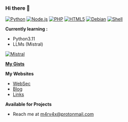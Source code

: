 ### Hi there 👋

[![Python](https://img.shields.io/badge/Python-3776AB?style=for-the-badge&logo=python&logoColor=white)](link)
[![Node.js](https://img.shields.io/badge/Node.js-FCC624?style=for-the-badge&logo=node.js&logoColor=white)](link)
[![PHP](https://img.shields.io/badge/PHP-777BB4?style=for-the-badge&logo=php&logoColor=white)](link)
[![HTML5](https://img.shields.io/badge/HTML5-E34F26?style=for-the-badge&logo=html5&logoColor=white)](link)
[![Debian](https://img.shields.io/badge/Debian-A81D33?style=for-the-badge&logo=debian&logoColor=white)](link)
[![Shell](https://img.shields.io/badge/Shell_Script-121011?style=for-the-badge&logo=gnu-bash&logoColor=white)](link)


**Currently learning :**
- Python3.11
- LLMs (Mistral)
  
[![Mistral](https://github.com/m4rv4x/m4rv4x/assets/33978801/cb72a6bb-c932-4a12-89aa-37297003403a)](https://mistral.ai/)

**[My Gists](https://gist.github.com/m4rv4x)**

**My Websites**
- [WebSec](https://m4rv4x.com)
- [Blog](https://m4rv4x.github.io/skills-github-pages/)
- [Links](https://mistral.ai/)

**Available for Projects**
- Reach me at m4rv4x@protonmail.com

